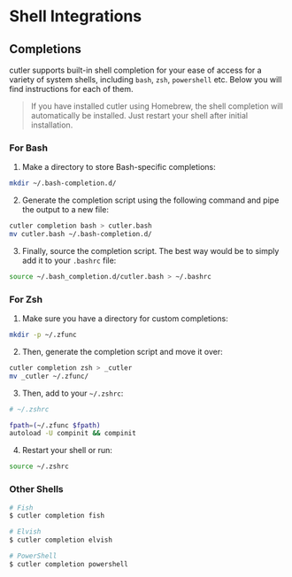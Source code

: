 # Shell Integrations

## Completions

cutler supports built-in shell completion for your ease of access for a variety of system shells, including
`bash`, `zsh`, `powershell` etc. Below you will find instructions for each of them.

> If you have installed cutler using Homebrew, the shell completion will automatically be
> installed. Just restart your shell after initial installation.

### For Bash

1. Make a directory to store Bash-specific completions:

```sh
mkdir ~/.bash-completion.d/
```

2. Generate the completion script using the following command and pipe the output to a new file:

```sh
cutler completion bash > cutler.bash
mv cutler.bash ~/.bash-completion.d/
```

3. Finally, source the completion script. The best way would be to simply add it to your `.bashrc` file:

```sh
source ~/.bash_completion.d/cutler.bash > ~/.bashrc
```

### For Zsh

1. Make sure you have a directory for custom completions:

```sh
mkdir -p ~/.zfunc
```

2. Then, generate the completion script and move it over:

```sh
cutler completion zsh > _cutler
mv _cutler ~/.zfunc/
```

3. Then, add to your `~/.zshrc`:

```sh
# ~/.zshrc

fpath=(~/.zfunc $fpath)
autoload -U compinit && compinit
```

4. Restart your shell or run:

```sh
source ~/.zshrc
```

### Other Shells

```sh
# Fish
$ cutler completion fish

# Elvish
$ cutler completion elvish

# PowerShell
$ cutler completion powershell
```
